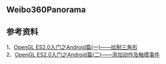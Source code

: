 
## Weibo360Panorama

## 参考资料
1、[OpenGL ES2.0入门之Android篇(一)——绘制三角形](https://blog.csdn.net/lb377463323/article/details/52136518)       
2、[OpenGL ES2.0入门之Android篇(二)——添加动作及触摸事件](https://blog.csdn.net/lb377463323/article/details/52136539)       
